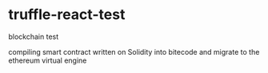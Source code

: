 # truffle-react-test
blockchain test

compiling smart contract written on Solidity into bitecode and migrate to the ethereum virtual engine
